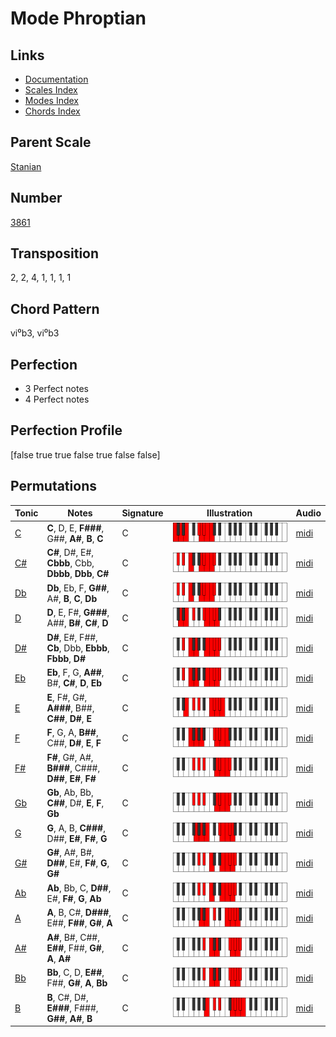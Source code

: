 # Mode Phroptian

## Links

- [Documentation](README.md)
- [Scales Index](Scales.md)
- [Modes Index](Modes.md)
- [Chords Index](Chords.md)

## Parent Scale

[Stanian](ScaleStanian.md)

## Number

[3861](https://ianring.com/musictheory/scales/3861)

## Transposition

2, 2, 4, 1, 1, 1, 1

## Chord Pattern

vi⁰b3, vi⁰b3

## Perfection

- 3 Perfect notes
- 4 Perfect notes

## Perfection Profile

[false true true false true false false]

## Permutations

| Tonic | Notes | Signature | Illustration | Audio |
|-------|-------|-----------|--------------|-------|
| [C](ModeCNaturalPhroptian.md) | **C**, D, E, **F###**, G##, **A#**, **B**, **C** | C | ![CNaturalPhroptian](ModeCNaturalPhroptian.png) | [midi](https://github.com/edipermadi/music/blob/main/docs/ModeCNaturalPhroptian.mid?raw=true) |
| [C#](ModeCSharpPhroptian.md) | **C#**, D#, E#, **Cbbb**, Cbb, **Dbbb**, **Dbb**, **C#** | C | ![CSharpPhroptian](ModeCSharpPhroptian.png) | [midi](https://github.com/edipermadi/music/blob/main/docs/ModeCSharpPhroptian.mid?raw=true) |
| [Db](ModeDFlatPhroptian.md) | **Db**, Eb, F, **G##**, A#, **B**, **C**, **Db** | C | ![DFlatPhroptian](ModeDFlatPhroptian.png) | [midi](https://github.com/edipermadi/music/blob/main/docs/ModeDFlatPhroptian.mid?raw=true) |
| [D](ModeDNaturalPhroptian.md) | **D**, E, F#, **G###**, A##, **B#**, **C#**, **D** | C | ![DNaturalPhroptian](ModeDNaturalPhroptian.png) | [midi](https://github.com/edipermadi/music/blob/main/docs/ModeDNaturalPhroptian.mid?raw=true) |
| [D#](ModeDSharpPhroptian.md) | **D#**, E#, F##, **Cb**, Dbb, **Ebbb**, **Fbbb**, **D#** | C | ![DSharpPhroptian](ModeDSharpPhroptian.png) | [midi](https://github.com/edipermadi/music/blob/main/docs/ModeDSharpPhroptian.mid?raw=true) |
| [Eb](ModeEFlatPhroptian.md) | **Eb**, F, G, **A##**, B#, **C#**, **D**, **Eb** | C | ![EFlatPhroptian](ModeEFlatPhroptian.png) | [midi](https://github.com/edipermadi/music/blob/main/docs/ModeEFlatPhroptian.mid?raw=true) |
| [E](ModeENaturalPhroptian.md) | **E**, F#, G#, **A###**, B##, **C##**, **D#**, **E** | C | ![ENaturalPhroptian](ModeENaturalPhroptian.png) | [midi](https://github.com/edipermadi/music/blob/main/docs/ModeENaturalPhroptian.mid?raw=true) |
| [F](ModeFNaturalPhroptian.md) | **F**, G, A, **B##**, C##, **D#**, **E**, **F** | C | ![FNaturalPhroptian](ModeFNaturalPhroptian.png) | [midi](https://github.com/edipermadi/music/blob/main/docs/ModeFNaturalPhroptian.mid?raw=true) |
| [F#](ModeFSharpPhroptian.md) | **F#**, G#, A#, **B###**, C###, **D##**, **E#**, **F#** | C | ![FSharpPhroptian](ModeFSharpPhroptian.png) | [midi](https://github.com/edipermadi/music/blob/main/docs/ModeFSharpPhroptian.mid?raw=true) |
| [Gb](ModeGFlatPhroptian.md) | **Gb**, Ab, Bb, **C##**, D#, **E**, **F**, **Gb** | C | ![GFlatPhroptian](ModeGFlatPhroptian.png) | [midi](https://github.com/edipermadi/music/blob/main/docs/ModeGFlatPhroptian.mid?raw=true) |
| [G](ModeGNaturalPhroptian.md) | **G**, A, B, **C###**, D##, **E#**, **F#**, **G** | C | ![GNaturalPhroptian](ModeGNaturalPhroptian.png) | [midi](https://github.com/edipermadi/music/blob/main/docs/ModeGNaturalPhroptian.mid?raw=true) |
| [G#](ModeGSharpPhroptian.md) | **G#**, A#, B#, **D##**, E#, **F#**, **G**, **G#** | C | ![GSharpPhroptian](ModeGSharpPhroptian.png) | [midi](https://github.com/edipermadi/music/blob/main/docs/ModeGSharpPhroptian.mid?raw=true) |
| [Ab](ModeAFlatPhroptian.md) | **Ab**, Bb, C, **D##**, E#, **F#**, **G**, **Ab** | C | ![AFlatPhroptian](ModeAFlatPhroptian.png) | [midi](https://github.com/edipermadi/music/blob/main/docs/ModeAFlatPhroptian.mid?raw=true) |
| [A](ModeANaturalPhroptian.md) | **A**, B, C#, **D###**, E##, **F##**, **G#**, **A** | C | ![ANaturalPhroptian](ModeANaturalPhroptian.png) | [midi](https://github.com/edipermadi/music/blob/main/docs/ModeANaturalPhroptian.mid?raw=true) |
| [A#](ModeASharpPhroptian.md) | **A#**, B#, C##, **E##**, F##, **G#**, **A**, **A#** | C | ![ASharpPhroptian](ModeASharpPhroptian.png) | [midi](https://github.com/edipermadi/music/blob/main/docs/ModeASharpPhroptian.mid?raw=true) |
| [Bb](ModeBFlatPhroptian.md) | **Bb**, C, D, **E##**, F##, **G#**, **A**, **Bb** | C | ![BFlatPhroptian](ModeBFlatPhroptian.png) | [midi](https://github.com/edipermadi/music/blob/main/docs/ModeBFlatPhroptian.mid?raw=true) |
| [B](ModeBNaturalPhroptian.md) | **B**, C#, D#, **E###**, F###, **G##**, **A#**, **B** | C | ![BNaturalPhroptian](ModeBNaturalPhroptian.png) | [midi](https://github.com/edipermadi/music/blob/main/docs/ModeBNaturalPhroptian.mid?raw=true) |
